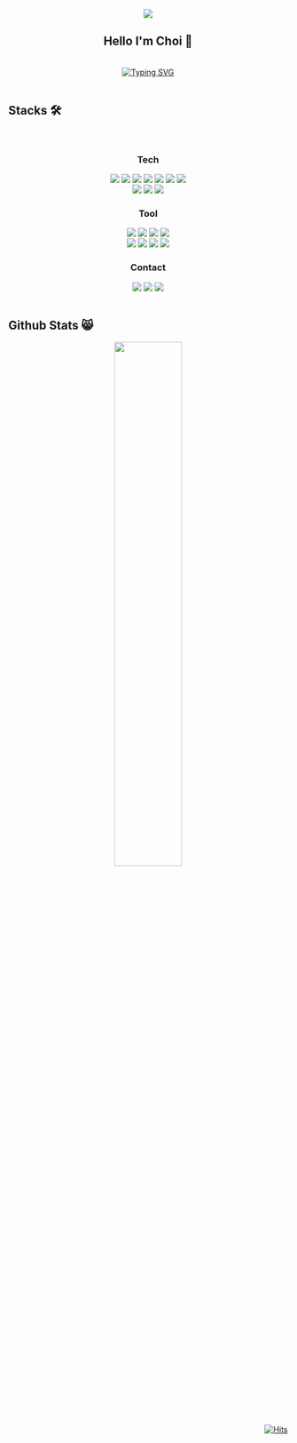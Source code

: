 <div align=center>
<img src="https://capsule-render.vercel.app/api?type=venom&color=3DDC84FF&height=200&section=header&text=Choi%20.Dev&fontSize=90&fontColor=FFFFFF" />
  
## Hello I'm Choi :raised_hands:
<br/>
<a href="https://git.io/typing-svg"><img src="https://readme-typing-svg.demolab.com?font=Fira+Code&duration=2000&pause=2000&color=3DDC84&center=true&vCenter=true&random=false&width=500&lines=+Preparing+to+become+an+Android++Developer+" alt="Typing SVG" /></a>
</div>
<br/>

## Stacks :hammer_and_wrench:
<br/>
<div align=center>
  
  ### Tech
  <img src="https://img.shields.io/badge/Android-3DDC84?style=for-the-badge&logo=android&logoColor=white"/>
  <img src="https://img.shields.io/badge/Kotlin-0095D5?&style=for-the-badge&logo=kotlin&logoColor=white"/>
  <img src="https://img.shields.io/badge/Java-ED8B00?style=for-the-badge&logo=openjdk&logoColor=white"/>
  <img src="https://img.shields.io/badge/Dart-0175C2?style=for-the-badge&logo=dart&logoColor=white"/>
  <img src="https://img.shields.io/badge/Flutter-02569B?style=for-the-badge&logo=flutter&logoColor=white"/>
  <img src="https://img.shields.io/badge/C-00599C?style=for-the-badge&logo=c&logoColor=white"/>
  <img src="https://img.shields.io/badge/C%2B%2B-00599C?style=for-the-badge&logo=c%2B%2B&logoColor=white"/>
  <br/>
  <img src="https://img.shields.io/badge/MySQL-00000F?style=for-the-badge&logo=mysql&logoColor=white"/>
  <img src="https://img.shields.io/badge/SQLite-07405E?style=for-the-badge&logo=sqlite&logoColor=white"/>
  <img src="https://img.shields.io/badge/Firebase-039BE5?style=for-the-badge&logo=Firebase&logoColor=white"/>
   <br/>
   
  ### Tool
  <img src="https://img.shields.io/badge/Android_Studio-3DDC84?style=for-the-badge&logo=android-studio&logoColor=white"/>
  <img src="https://img.shields.io/badge/IntelliJ_IDEA-000000.svg?style=for-the-badge&logo=intellij-idea&logoColor=white"/>
  <img src="https://img.shields.io/badge/Visual_Studio_Code-0078D4?style=for-the-badge&logo=visual%20studio%20code&logoColor=white">
  <img src="https://img.shields.io/badge/Visual_Studio-5C2D91?style=for-the-badge&logo=visual%20studio&logoColor=white"/>
  <br/>
  <a href="https://github.com/CHOI97"><img src="https://img.shields.io/badge/GitHub-100000?style=for-the-badge&logo=github&logoColor=white"/></a>
  <img src="https://img.shields.io/badge/GIT-E44C30?style=for-the-badge&logo=git&logoColor=white"/>
  <img src="https://img.shields.io/badge/Figma-F24E1E?style=for-the-badge&logo=figma&logoColor=white"/>
  <a href="https://lacy-meal-315.notion.site/Hi-I-m-JungHyoen-8dbf84c947c4475b92d52e9b07fcb2de?pvs=4"><img src="https://img.shields.io/badge/Notion-000000?style=for-the-badge&logo=notion&logoColor=white"/></a>
 <br/>
 

   ### Contact
  <img src="https://img.shields.io/badge/Discord-7289DA?style=for-the-badge&logo=discord&logoColor=white"/>
  <a href="mailto:chlwjrh@gmail.com"><img src="https://img.shields.io/badge/Gmail-D14836?style=for-the-badge&logo=gmail&logoColor=white"/></a>
  <a href="https://www.instagram.com/down_upper"><img src="https://img.shields.io/badge/Instagram-E4405F?style=for-the-badge&logo=instagram&logoColor=white"/></a>
<!--   <img src=""/> -->
</div>
<br/>


## Github Stats :smile_cat:
<div align=center>
 <img src="https://github-readme-stats.vercel.app/api?username=CHOI97&theme=blue-green" width="49.2%"/>
</div>
 <br/>

 <div align=right>
   
[![Hits](https://hits.seeyoufarm.com/api/count/incr/badge.svg?url=https%3A%2F%2Fgithub.com%2FCHOI97&count_bg=%233DDC84&title_bg=%23555555&icon=&icon_color=%23E7E7E7&title=hits&edge_flat=false)](https://hits.seeyoufarm.com)

</div>


